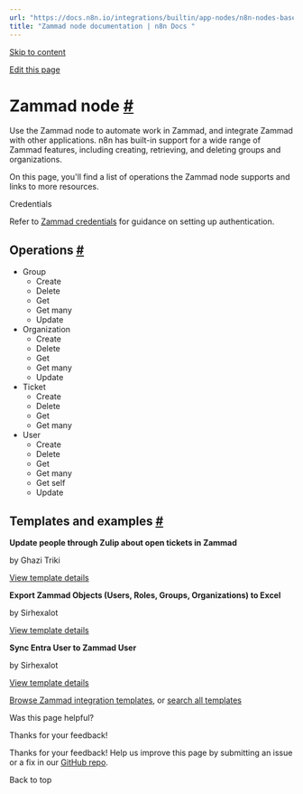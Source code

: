 ```yaml
---
url: "https://docs.n8n.io/integrations/builtin/app-nodes/n8n-nodes-base.zammad/"
title: "Zammad node documentation | n8n Docs "
---
```


[Skip to content](https://docs.n8n.io/integrations/builtin/app-nodes/n8n-nodes-base.zammad/#zammad-node)

[Edit this page](https://github.com/n8n-io/n8n-docs/edit/main/docs/integrations/builtin/app-nodes/n8n-nodes-base.zammad.md "Edit this page")

# Zammad node [\#](https://docs.n8n.io/integrations/builtin/app-nodes/n8n-nodes-base.zammad/\#zammad-node "Permanent link")

Use the Zammad node to automate work in Zammad, and integrate Zammad with other applications. n8n has built-in support for a wide range of Zammad features, including creating, retrieving, and deleting groups and organizations.

On this page, you'll find a list of operations the Zammad node supports and links to more resources.

Credentials

Refer to [Zammad credentials](https://docs.n8n.io/integrations/builtin/credentials/zammad/) for guidance on setting up authentication.

## Operations [\#](https://docs.n8n.io/integrations/builtin/app-nodes/n8n-nodes-base.zammad/\#operations "Permanent link")

- Group
  - Create
  - Delete
  - Get
  - Get many
  - Update
- Organization
  - Create
  - Delete
  - Get
  - Get many
  - Update
- Ticket
  - Create
  - Delete
  - Get
  - Get many
- User
  - Create
  - Delete
  - Get
  - Get many
  - Get self
  - Update

## Templates and examples [\#](https://docs.n8n.io/integrations/builtin/app-nodes/n8n-nodes-base.zammad/\#templates-and-examples "Permanent link")

**Update people through Zulip about open tickets in Zammad**

by Ghazi Triki

[View template details](https://n8n.io/workflows/1575-update-people-through-zulip-about-open-tickets-in-zammad/)

**Export Zammad Objects (Users, Roles, Groups, Organizations) to Excel**

by Sirhexalot

[View template details](https://n8n.io/workflows/2596-export-zammad-objects-users-roles-groups-organizations-to-excel/)

**Sync Entra User to Zammad User**

by Sirhexalot

[View template details](https://n8n.io/workflows/2587-sync-entra-user-to-zammad-user/)

[Browse Zammad integration templates](https://n8n.io/integrations/zammad/), or [search all templates](https://n8n.io/workflows/)

Was this page helpful?






Thanks for your feedback!






Thanks for your feedback! Help us improve this page by submitting an issue or a fix in our [GitHub repo](https://github.com/n8n-io/n8n-docs).


Back to top